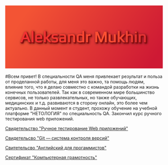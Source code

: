 ![Header](	https://github.com/AleksandrMukhin/AleksandrMukhin/blob/main/image/image.png?raw=true)

#Всем привет!  В специальности QA меня привлекает результат и польза от проделанной работы, для меня это важно, та помощь людям, влияние того, что я делаю совместно с командой разработки на жизнь конечных пользователей. Так как в современном мире большинство сервисов, не только развлекательных, но также обучающих, медицинских  и т.д. развиваются в сторону онлайн, это более чем актуально.
В данный момент я студент, прохожу обучение на учебной платформе "НЕТОЛОГИЯ" по специальность QA. Закончил курс ручного тестирования web приложений. 

[Свидетельство "Ручное тестирование Web приложений"](https://drive.google.com/file/d/1NI22A-OUjeDD6St-6oc1jpN2mzz_01TV/view?usp=share_link)   

[Свидетельсво "Git — система контроля версий"](https://drive.google.com/file/d/1y0a9dLKTx9Et-UGh5CgEtAGF_mjjN8dI/view?usp=share_link)

[Свитетельсво "Английский для прогаммистов"](https://drive.google.com/file/d/1IhsRSteQPHsBW4zH5ZMN5kR0ocyXrtQl/view?usp=share_link)

[Сертификат "Компьютерная грамотность"](https://drive.google.com/file/d/1dyp-xRwyLKnrBXiChpLsm1dhOJDaTwPD/view?usp=share_link)
